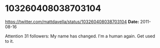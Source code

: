# 103260408038703104
https://twitter.com/mattdavella/status/103260408038703104
**Date:** 2011-08-16

Attention 31 followers: My name has changed. I'm a human again. Get used to it.
